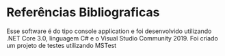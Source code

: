 # Referências Bibliograficas
Esse software é do tipo console application e foi desenvolvido utilizando .NET Core 3.0, linguagem C# e o Visual Studio Community 2019.
Foi criado um projeto de testes utilizando MSTest
